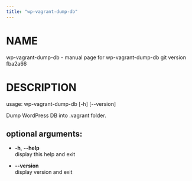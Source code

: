```yaml
---
title: "wp-vagrant-dump-db"
---
```



# NAME

wp-vagrant-dump-db - manual page for wp-vagrant-dump-db git version
fba2a66

# DESCRIPTION

usage: wp-vagrant-dump-db \[-h\] \[--version\]

Dump WordPress DB into .vagrant folder.

## optional arguments:

  - **-h**, **--help**  
    display this help and exit

  - **--version**  
    display version and exit
